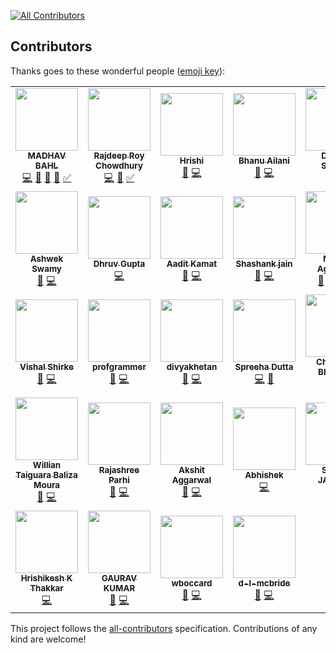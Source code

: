 [![All Contributors](https://img.shields.io/badge/all_contributors-31-orange.svg?style=flat-square)](#contributors)

## Contributors

Thanks goes to these wonderful people ([emoji key](https://github.com/kentcdodds/all-contributors#emoji-key)):

<!-- ALL-CONTRIBUTORS-LIST:START - Do not remove or modify this section -->
<!-- prettier-ignore-start -->
<!-- markdownlint-disable -->
<table>
  <tr>
    <td align="center"><a href="http://madhavbahl.tech/"><img src="https://avatars2.githubusercontent.com/u/26179770?v=4?s=100" width="100px;" alt=""/><br /><sub><b>MADHAV BAHL</b></sub></a><br /><a href="https://github.com/CodeToExpress/dailycodebase/commits?author=MadhavBahl" title="Code">💻</a> <a href="#blog-MadhavBahl" title="Blogposts">📝</a> <a href="https://github.com/CodeToExpress/dailycodebase/commits?author=MadhavBahl" title="Documentation">📖</a> <a href="#design-MadhavBahl" title="Design">🎨</a> <a href="#tutorial-MadhavBahl" title="Tutorials">✅</a></td>
    <td align="center"><a href="http://www.linkedin.com/in/razdeeproychowdhury"><img src="https://avatars2.githubusercontent.com/u/32531173?v=4?s=100" width="100px;" alt=""/><br /><sub><b>Rajdeep Roy Chowdhury</b></sub></a><br /><a href="https://github.com/CodeToExpress/dailycodebase/commits?author=Razdeep" title="Code">💻</a> <a href="https://github.com/CodeToExpress/dailycodebase/commits?author=Razdeep" title="Documentation">📖</a> <a href="#tutorial-Razdeep" title="Tutorials">✅</a></td>
    <td align="center"><a href="https://hrishi1999.github.io"><img src="https://avatars1.githubusercontent.com/u/16208722?v=4?s=100" width="100px;" alt=""/><br /><sub><b>Hrishi</b></sub></a><br /><a href="https://github.com/CodeToExpress/dailycodebase/commits?author=Hrishi1999" title="Documentation">📖</a> <a href="https://github.com/CodeToExpress/dailycodebase/commits?author=Hrishi1999" title="Code">💻</a></td>
    <td align="center"><a href="https://github.com/Bhanu0202"><img src="https://avatars1.githubusercontent.com/u/33101287?v=4?s=100" width="100px;" alt=""/><br /><sub><b>Bhanu Ailani</b></sub></a><br /><a href="https://github.com/CodeToExpress/dailycodebase/commits?author=Bhanu0202" title="Documentation">📖</a> <a href="https://github.com/CodeToExpress/dailycodebase/commits?author=Bhanu0202" title="Code">💻</a></td>
    <td align="center"><a href="https://sourcerer.io/dsdsharma"><img src="https://avatars3.githubusercontent.com/u/35690440?v=4?s=100" width="100px;" alt=""/><br /><sub><b>Deepak Sharma</b></sub></a><br /><a href="https://github.com/CodeToExpress/dailycodebase/commits?author=dsdsharma" title="Documentation">📖</a> <a href="https://github.com/CodeToExpress/dailycodebase/commits?author=dsdsharma" title="Code">💻</a></td>
    <td align="center"><a href="https://github.com/Ramanpreet6262"><img src="https://avatars2.githubusercontent.com/u/28749866?v=4?s=100" width="100px;" alt=""/><br /><sub><b>Ramanpreet Singh</b></sub></a><br /><a href="https://github.com/CodeToExpress/dailycodebase/commits?author=Ramanpreet6262" title="Documentation">📖</a> <a href="https://github.com/CodeToExpress/dailycodebase/commits?author=Ramanpreet6262" title="Code">💻</a></td>
    <td align="center"><a href="https://imkaka.github.io/"><img src="https://avatars1.githubusercontent.com/u/27620628?v=4?s=100" width="100px;" alt=""/><br /><sub><b>Anil Khatri</b></sub></a><br /><a href="https://github.com/CodeToExpress/dailycodebase/commits?author=imkaka" title="Documentation">📖</a> <a href="https://github.com/CodeToExpress/dailycodebase/commits?author=imkaka" title="Code">💻</a></td>
  </tr>
  <tr>
    <td align="center"><a href="https://github.com/ashwek"><img src="https://avatars0.githubusercontent.com/u/39827514?v=4?s=100" width="100px;" alt=""/><br /><sub><b>Ashwek Swamy</b></sub></a><br /><a href="https://github.com/CodeToExpress/dailycodebase/commits?author=ashwek" title="Documentation">📖</a> <a href="https://github.com/CodeToExpress/dailycodebase/commits?author=ashwek" title="Code">💻</a></td>
    <td align="center"><a href="https://github.com/dhruv-gupta14"><img src="https://avatars1.githubusercontent.com/u/32368107?v=4?s=100" width="100px;" alt=""/><br /><sub><b>Dhruv Gupta</b></sub></a><br /><a href="https://github.com/CodeToExpress/dailycodebase/commits?author=dhruv-gupta14" title="Code">💻</a></td>
    <td align="center"><a href="https://sg.linkedin.com/in/aadit-kamat-12a5a8140"><img src="https://avatars0.githubusercontent.com/u/30969577?v=4?s=100" width="100px;" alt=""/><br /><sub><b>Aadit Kamat</b></sub></a><br /><a href="https://github.com/CodeToExpress/dailycodebase/commits?author=aaditkamat" title="Documentation">📖</a> <a href="https://github.com/CodeToExpress/dailycodebase/commits?author=aaditkamat" title="Code">💻</a></td>
    <td align="center"><a href="http://www.myshashank.tech"><img src="https://avatars1.githubusercontent.com/u/20285786?v=4?s=100" width="100px;" alt=""/><br /><sub><b>Shashank jain</b></sub></a><br /><a href="https://github.com/CodeToExpress/dailycodebase/commits?author=Shashankjain12" title="Documentation">📖</a> <a href="https://github.com/CodeToExpress/dailycodebase/commits?author=Shashankjain12" title="Code">💻</a></td>
    <td align="center"><a href="https://github.com/moulikcipherX"><img src="https://avatars3.githubusercontent.com/u/22260031?v=4?s=100" width="100px;" alt=""/><br /><sub><b>Moulik Aggarwal</b></sub></a><br /><a href="#question-moulikcipherX" title="Answering Questions">💬</a> <a href="#blog-moulikcipherX" title="Blogposts">📝</a> <a href="https://github.com/CodeToExpress/dailycodebase/commits?author=moulikcipherX" title="Code">💻</a> <a href="https://github.com/CodeToExpress/dailycodebase/commits?author=moulikcipherX" title="Documentation">📖</a></td>
    <td align="center"><a href="http://prateeksurana.me"><img src="https://avatars3.githubusercontent.com/u/21277179?v=4?s=100" width="100px;" alt=""/><br /><sub><b>Prateek Surana</b></sub></a><br /><a href="https://github.com/CodeToExpress/dailycodebase/commits?author=prateek3255" title="Documentation">📖</a> <a href="https://github.com/CodeToExpress/dailycodebase/commits?author=prateek3255" title="Code">💻</a></td>
    <td align="center"><a href="https://github.com/shivank86"><img src="https://avatars2.githubusercontent.com/u/43927436?v=4?s=100" width="100px;" alt=""/><br /><sub><b>shivank86</b></sub></a><br /><a href="https://github.com/CodeToExpress/dailycodebase/commits?author=shivank86" title="Code">💻</a></td>
  </tr>
  <tr>
    <td align="center"><a href="https://github.com/vishalshirke7"><img src="https://avatars2.githubusercontent.com/u/25405726?v=4?s=100" width="100px;" alt=""/><br /><sub><b>Vishal Shirke</b></sub></a><br /><a href="https://github.com/CodeToExpress/dailycodebase/commits?author=vishalshirke7" title="Documentation">📖</a> <a href="https://github.com/CodeToExpress/dailycodebase/commits?author=vishalshirke7" title="Code">💻</a></td>
    <td align="center"><a href="https://github.com/profgrammer"><img src="https://avatars1.githubusercontent.com/u/25369498?v=4?s=100" width="100px;" alt=""/><br /><sub><b>profgrammer</b></sub></a><br /><a href="https://github.com/CodeToExpress/dailycodebase/commits?author=profgrammer" title="Documentation">📖</a> <a href="https://github.com/CodeToExpress/dailycodebase/commits?author=profgrammer" title="Code">💻</a></td>
    <td align="center"><a href="https://github.com/divyakhetan"><img src="https://avatars1.githubusercontent.com/u/26656036?v=4?s=100" width="100px;" alt=""/><br /><sub><b>divyakhetan</b></sub></a><br /><a href="https://github.com/CodeToExpress/dailycodebase/commits?author=divyakhetan" title="Documentation">📖</a> <a href="https://github.com/CodeToExpress/dailycodebase/commits?author=divyakhetan" title="Code">💻</a></td>
    <td align="center"><a href="https://github.com/Spreeha"><img src="https://avatars0.githubusercontent.com/u/36483814?v=4?s=100" width="100px;" alt=""/><br /><sub><b>Spreeha Dutta</b></sub></a><br /><a href="https://github.com/CodeToExpress/dailycodebase/commits?author=Spreeha" title="Code">💻</a> <a href="https://github.com/CodeToExpress/dailycodebase/commits?author=Spreeha" title="Documentation">📖</a></td>
    <td align="center"><a href="https://github.com/chaitanya-bhojwani"><img src="https://avatars0.githubusercontent.com/u/26464695?v=4?s=100" width="100px;" alt=""/><br /><sub><b>Chaitanya Bhojwani</b></sub></a><br /><a href="https://github.com/CodeToExpress/dailycodebase/commits?author=chaitanya-bhojwani" title="Documentation">📖</a> <a href="https://github.com/CodeToExpress/dailycodebase/commits?author=chaitanya-bhojwani" title="Code">💻</a></td>
    <td align="center"><a href="https://www.linkedin.com/in/manaswini-das/"><img src="https://avatars0.githubusercontent.com/u/22885912?v=4?s=100" width="100px;" alt=""/><br /><sub><b>Manaswini Das</b></sub></a><br /><a href="https://github.com/CodeToExpress/dailycodebase/commits?author=manaswinidas" title="Documentation">📖</a></td>
    <td align="center"><a href="https://www.linkedin.com/in/anirudh-jwala-533859135/"><img src="https://avatars0.githubusercontent.com/u/25549847?s=460&v=4?s=100" width="100px;" alt=""/><br /><sub><b>Anirudh Jwala</b></sub></a><br /><a href="https://github.com/CodeToExpress/dailycodebase/commits?author=anirudh-jwala" title="Documentation">📖</a> <a href="https://github.com/CodeToExpress/dailycodebase/commits?author=anirudh-jwala" title="Code">💻</a></td>
  </tr>
  <tr>
    <td align="center"><a href="https://github.com/willianwt"><img src="https://avatars0.githubusercontent.com/u/2049543?v=4?s=100" width="100px;" alt=""/><br /><sub><b>Willian Taiguara Baliza Moura</b></sub></a><br /><a href="https://github.com/CodeToExpress/dailycodebase/commits?author=willianwt" title="Documentation">📖</a> <a href="https://github.com/CodeToExpress/dailycodebase/commits?author=willianwt" title="Code">💻</a></td>
    <td align="center"><a href="https://github.com/rajashree23"><img src="https://avatars3.githubusercontent.com/u/33730790?v=4?s=100" width="100px;" alt=""/><br /><sub><b>Rajashree Parhi</b></sub></a><br /><a href="https://github.com/CodeToExpress/dailycodebase/commits?author=rajashree23" title="Documentation">📖</a> <a href="https://github.com/CodeToExpress/dailycodebase/commits?author=rajashree23" title="Code">💻</a></td>
    <td align="center"><a href="https://github.com/AkshitAggarwal"><img src="https://avatars1.githubusercontent.com/u/40717067?v=4?s=100" width="100px;" alt=""/><br /><sub><b>Akshit Aggarwal</b></sub></a><br /><a href="https://github.com/CodeToExpress/dailycodebase/commits?author=AkshitAggarwal" title="Documentation">📖</a> <a href="https://github.com/CodeToExpress/dailycodebase/commits?author=AkshitAggarwal" title="Code">💻</a></td>
    <td align="center"><a href="https://github.com/dasabhishek0790"><img src="https://avatars1.githubusercontent.com/u/44455626?v=4?s=100" width="100px;" alt=""/><br /><sub><b>Abhishek</b></sub></a><br /><a href="https://github.com/CodeToExpress/dailycodebase/commits?author=dasabhishek0790" title="Code">💻</a></td>
    <td align="center"><a href="https://github.com/sagunjaiswal"><img src="https://avatars3.githubusercontent.com/u/63302439?v=4?s=100" width="100px;" alt=""/><br /><sub><b>SAGUN JAISWAL</b></sub></a><br /><a href="https://github.com/CodeToExpress/dailycodebase/commits?author=sagunjaiswal" title="Code">💻</a></td>
    <td align="center"><a href="https://github.com/abhishek0405"><img src="https://avatars0.githubusercontent.com/u/55596147?v=4?s=100" width="100px;" alt=""/><br /><sub><b>Abhishek Anantharam</b></sub></a><br /><a href="https://github.com/CodeToExpress/dailycodebase/commits?author=abhishek0405" title="Documentation">📖</a> <a href="https://github.com/CodeToExpress/dailycodebase/commits?author=abhishek0405" title="Code">💻</a></td>
    <td align="center"><a href="https://github.com/malhotra1432"><img src="https://avatars3.githubusercontent.com/u/26011598?v=4?s=100" width="100px;" alt=""/><br /><sub><b>Prabhat Malhotra</b></sub></a><br /><a href="https://github.com/CodeToExpress/dailycodebase/commits?author=malhotra1432" title="Documentation">📖</a> <a href="https://github.com/CodeToExpress/dailycodebase/commits?author=malhotra1432" title="Code">💻</a></td>
  </tr>
  <tr>
    <td align="center"><a href="https://github.com/Hrishikesh-Thakkar"><img src="https://avatars0.githubusercontent.com/u/25359325?v=4?s=100" width="100px;" alt=""/><br /><sub><b>Hrishikesh K Thakkar</b></sub></a><br /><a href="https://github.com/CodeToExpress/dailycodebase/commits?author=Hrishikesh-Thakkar" title="Code">💻</a></td>
    <td align="center"><a href="https://github.com/gaurav01k3"><img src="https://avatars0.githubusercontent.com/u/67451786?v=4?s=100" width="100px;" alt=""/><br /><sub><b>GAURAV KUMAR</b></sub></a><br /><a href="https://github.com/CodeToExpress/dailycodebase/commits?author=gaurav01k3" title="Documentation">📖</a> <a href="https://github.com/CodeToExpress/dailycodebase/commits?author=gaurav01k3" title="Code">💻</a></td>
    <td align="center"><a href="https://github.com/wboccard"><img src="https://avatars3.githubusercontent.com/u/72316984?v=4?s=100" width="100px;" alt=""/><br /><sub><b>wboccard</b></sub></a><br /><a href="https://github.com/CodeToExpress/dailycodebase/commits?author=wboccard" title="Documentation">📖</a> <a href="https://github.com/CodeToExpress/dailycodebase/commits?author=wboccard" title="Code">💻</a></td>
    <td align="center"><a href="https://github.com/d-l-mcbride"><img src="https://avatars3.githubusercontent.com/u/46550732?v=4?s=100" width="100px;" alt=""/><br /><sub><b>d-l-mcbride</b></sub></a><br /><a href="https://github.com/CodeToExpress/dailycodebase/commits?author=d-l-mcbride" title="Documentation">📖</a> <a href="https://github.com/CodeToExpress/dailycodebase/commits?author=d-l-mcbride" title="Code">💻</a></td>
  </tr>
</table>

<!-- markdownlint-restore -->
<!-- prettier-ignore-end -->

<!-- ALL-CONTRIBUTORS-LIST:END -->

This project follows the [all-contributors](https://github.com/kentcdodds/all-contributors) specification. Contributions of any kind are welcome!
